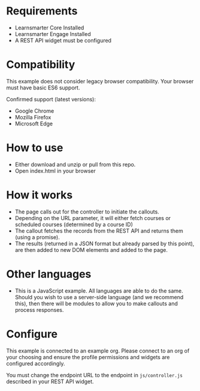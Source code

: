 # Requirements
- Learnsmarter Core Installed
- Learnsmarter Engage Installed
- A REST API widget must be configured

# Compatibility
This example does not consider legacy browser compatibility. Your browser must have basic ES6 support.

Confirmed support (latest versions):
- Google Chrome
- Mozilla Firefox
- Microsoft Edge

# How to use
- Either download and unzip or pull from this repo.
- Open index.html in your browser

# How it works
- The page calls out for the controller to initiate the callouts.
- Depending on the URL parameter, it will either fetch courses or scheduled courses (determined by a course ID)
- The callout fetches the records from the REST API and returns them (using a promise).
- The results (returned in a JSON format but already parsed by this point), are then added to new DOM elements and added to the page.

# Other languages
- This is a JavaScript example. All languages are able to do the same. Should you wish to use a server-side language (and we recommend this), then there will be modules to allow you to make callouts and process responses.

# Configure
This example is connected to an example org. Please connect to an org of your choosing and ensure the profile permissions and widgets are configured accordingly.

You must change the endpoint URL to the endpoint in `js/controller.js` described in your REST API widget.
